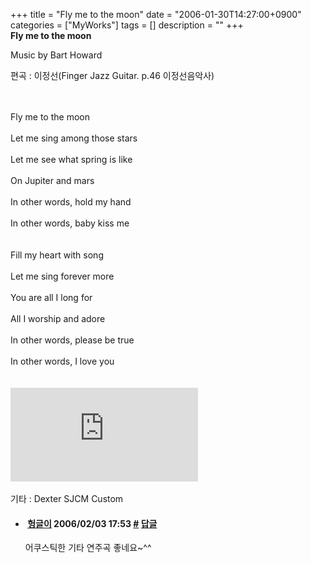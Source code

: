 +++
title = "Fly me to the moon"
date = "2006-01-30T14:27:00+0900"
categories = ["MyWorks"]
tags = []
description = ""
+++
<span class="copyright_entry" style="display:block;" title="Fly me to the moon@@**@@http://shed.egloos.com/1245498"></span>
<strong>Fly me to the moon</strong>
<br>
<p>Music by Bart Howard</p>
<p>편곡 : 이정선(Finger Jazz Guitar. p.46 이정선음악사)</p>
<br>
<br>Fly me to the moon
<br>
<br>Let me sing among those stars
<br>
<br>Let me see what spring is like
<br>
<br>On Jupiter and mars
<br>
<br>In other words, hold my hand
<br>
<br>In other words, baby kiss me
<br>
<br>
<br>Fill my heart with song
<br>
<br>Let me sing forever more
<br>
<br>You are all I long for
<br>
<br>All I worship and adore
<br>
<br>In other words, please be true
<br>
<br>In other words, I love you
<br>
<br>
<br>
<embed src="http://pds2.egloos.com/pds/1/200601/30/82/Fly_Me_To_The_Moon-050130.mp3" type="audio/mpeg" autostart="0" loop="1"> 
<br>
<br>기타 : Dexter SJCM Custom 
<!--
       <rdf:RDF xmlns:rdf="http://www.w3.org/1999/02/22-rdf-syntax-ns#"
		    xmlns:dc="http://purl.org/dc/elements/1.1/"
		    xmlns:trackback="http://madskills.com/public/xml/rss/module/trackback/">
       <rdf:Description
	        rdf:about="http://shed.egloos.com/1245498"
	        dc:identifier="http://shed.egloos.com/1245498"
	        dc:title="Fly me to the moon"
	        trackback:ping="http://shed.egloos.com/tb/1245498"/>
       </rdf:RDF>
       -->

<ul><li class="comment_item"> <h4 class="comment_writer_info"> <span class="comment_gravatar"><a href="http://mediashock.egloos.com" title="http://mediashock.egloos.com"><img src="http://profile.egloos.net/null_50.jpg" alt=""></a></span> <span class="comment_writer"><a href="http://mediashock.egloos.com" title="http://mediashock.egloos.com" target="_blank">헝글이</a></span> <span class="comment_datetime" title="2006/02/03 17:53">2006/02/03 17:53</span> <span class="comment_link"><a name="4689627" href="http://shed.egloos.com/1245498#4689627" title="#">#</a> </span> <span class="comment_admin"> <a href="javascript:;" onclick="replyComment('replyform1245498','1245498','4689627',5,'','http://', '', 'http://shed.egloos.com/1245498#cmt','','1'); return false;" title="답글">답글</a> </span> <span class="comment_security"></span> </h4>
 <div id="comment_4689627">
  어쿠스틱한 기타 연주곡 좋네요~^^ 
  <br>
 </div> 
 <div id="reply1245498_4689627" class="comment_write reply_write" style="display:none;"></div> </li></ul>